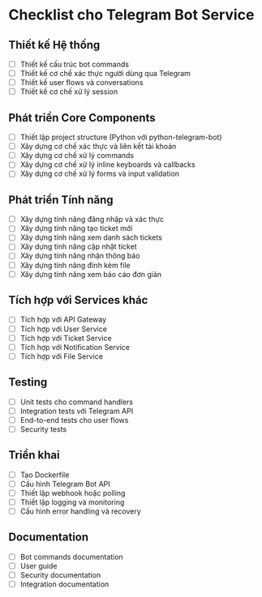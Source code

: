 # Checklist cho Telegram Bot Service

## Thiết kế Hệ thống
- [ ] Thiết kế cấu trúc bot commands
- [ ] Thiết kế cơ chế xác thực người dùng qua Telegram
- [ ] Thiết kế user flows và conversations
- [ ] Thiết kế cơ chế xử lý session

## Phát triển Core Components
- [ ] Thiết lập project structure (Python với python-telegram-bot)
- [ ] Xây dựng cơ chế xác thực và liên kết tài khoản
- [ ] Xây dựng cơ chế xử lý commands
- [ ] Xây dựng cơ chế xử lý inline keyboards và callbacks
- [ ] Xây dựng cơ chế xử lý forms và input validation

## Phát triển Tính năng
- [ ] Xây dựng tính năng đăng nhập và xác thực
- [ ] Xây dựng tính năng tạo ticket mới
- [ ] Xây dựng tính năng xem danh sách tickets
- [ ] Xây dựng tính năng cập nhật ticket
- [ ] Xây dựng tính năng nhận thông báo
- [ ] Xây dựng tính năng đính kèm file
- [ ] Xây dựng tính năng xem báo cáo đơn giản

## Tích hợp với Services khác
- [ ] Tích hợp với API Gateway
- [ ] Tích hợp với User Service
- [ ] Tích hợp với Ticket Service
- [ ] Tích hợp với Notification Service
- [ ] Tích hợp với File Service

## Testing
- [ ] Unit tests cho command handlers
- [ ] Integration tests với Telegram API
- [ ] End-to-end tests cho user flows
- [ ] Security tests

## Triển khai
- [ ] Tạo Dockerfile
- [ ] Cấu hình Telegram Bot API
- [ ] Thiết lập webhook hoặc polling
- [ ] Thiết lập logging và monitoring
- [ ] Cấu hình error handling và recovery

## Documentation
- [ ] Bot commands documentation
- [ ] User guide
- [ ] Security documentation
- [ ] Integration documentation